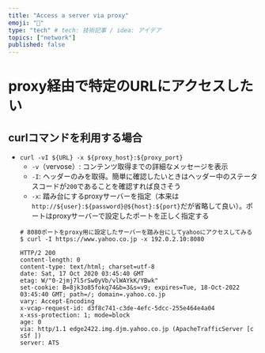 ```yaml
---
title: "Access a server via proxy"
emoji: "🕌"
type: "tech" # tech: 技術記事 / idea: アイデア
topics: ["network"]
published: false
---
```


# proxy経由で特定のURLにアクセスしたい

## curlコマンドを利用する場合
- `curl -vI ${URL} -x ${proxy_host}:${proxy_port}`
  - `-v`（vervose）: コンテンツ取得までの詳細なメッセージを表示
  - `-I`: ヘッダーのみを取得。簡単に確認したいときはヘッダー中のステータスコードが`200`であることを確認すれば良さそう
  - `-x`: 踏み台にするproxyサーバーを指定（本来は`http://${user}:${password}@${host}:${port}`だが省略して良い）。ポートはproxyサーバーで設定したポートを正しく指定する
  ```
  # 8080ポートをproxy用に設定したサーバーを踏み台にしてyahooにアクセスしてみる
  $ curl -I https://www.yahoo.co.jp -x 192.0.2.10:8080

  HTTP/2 200 
  content-length: 0
  content-type: text/html; charset=utf-8
  date: Sat, 17 Oct 2020 03:45:40 GMT
  etag: W/"0-2jmj7l5rSw0yVb/vlWAYkK/YBwk"
  set-cookie: B=8jk3o85fokq74&b=3&s=v9; expires=Tue, 18-Oct-2022 03:45:40 GMT; path=/; domain=.yahoo.co.jp
  vary: Accept-Encoding
  x-vcap-request-id: d3f8c741-c3de-4efc-5dcc-255e464e4a04
  x-xss-protection: 1; mode=block
  age: 0
  via: http/1.1 edge2422.img.djm.yahoo.co.jp (ApacheTrafficServer [c sSf ])
  server: ATS
  ```
